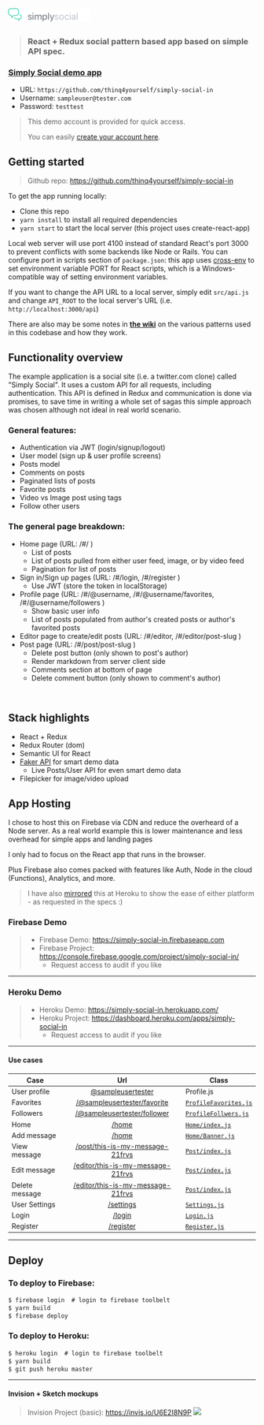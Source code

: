 # ![Simply Social](project-logo.png)

> ### React + Redux social pattern based app based on simple API spec.

### [Simply Social demo app](https://simply-social-in.firebaseapp.com)

- URL: `https://github.com/thinq4yourself/simply-social-in`
- Username: `sampleuser@tester.com`
- Password: `testtest`

> This demo account is provided for quick access. 
>
> You can easily [create your account here]().

## Getting started

> Github repo: https://github.com/thinq4yourself/simply-social-in

To get the app running locally:

- Clone this repo
- `yarn install` to install all required dependencies
- `yarn start` to start the local server (this project uses create-react-app)

Local web server will use port 4100 instead of standard React's port 3000 to prevent conflicts with some backends like Node or Rails. You can configure port in scripts section of `package.json`: this app uses [cross-env](https://github.com/kentcdodds/cross-env) to set environment variable PORT for React scripts, which is a Windows-compatible way of setting environment variables.

If you want to change the API URL to a local server, simply edit `src/api.js` and change `API_ROOT` to the local server's URL (i.e. `http://localhost:3000/api`)

There are also may be some notes in [**the wiki**](https://github.com/thinq4yourself/simply-social-in/wiki) on  the various patterns used in this codebase and how they work.


## Functionality overview

The example application is a social site (i.e. a twitter.com clone) called "Simply Social". It uses a custom API for all requests, including authentication. This API is defined in Redux and communication is done via promises, to save time in writing a whole set of sagas this simple approach was chosen although not ideal in real world scenario.

### General features:

- Authentication via JWT (login/signup/logout)
- User model (sign up & user profile screens)
- Posts model
- Comments on posts
- Paginated lists of posts
- Favorite posts
- Video vs Image post using tags
- Follow other users

### The general page breakdown:

- Home page (URL: /#/ )
    - List of posts
    - List of posts pulled from either user feed, image, or by video feed
    - Pagination for list of posts
- Sign in/Sign up pages (URL: /#/login, /#/register )
    - Use JWT (store the token in localStorage)
- Profile page (URL: /#/@username, /#/@username/favorites, /#/@username/followers )
    - Show basic user info
    - List of posts populated from author's created posts or author's favorited posts
- Editor page to create/edit posts (URL: /#/editor, /#/editor/post-slug )
- Post page (URL: /#/post/post-slug )
    - Delete post button (only shown to post's author)
    - Render markdown from server client side
    - Comments section at bottom of page
    - Delete comment button (only shown to comment's author)

<br />

## Stack highlights
- React + Redux
- Redux Router (dom)
- Semantic UI for React
- [Faker API](https://cdn.rawgit.com/Marak/faker.js/master/examples/browser/index.html#random) for smart demo data
  - Live Posts/User API for even smart demo data
- Filepicker for image/video upload

## App Hosting
I chose to host this on Firebase via CDN and reduce the overheard of a Node server. As a real world example this is lower maintenance and less overhead for simple apps and landing pages 

I only had to focus on the React app that runs in the browser. 

Plus Firebase also comes packed with features like Auth, Node in the cloud (Functions), Analytics, and more.

> I have also [mirrored](#heroku-demo) this at Heroku to show the ease of either platform - as requested in the specs :) 

### Firebase Demo
> - Firebase Demo: https://simply-social-in.firebaseapp.com
> - Firebase Project: https://console.firebase.google.com/project/simply-social-in/
>   - Request access to audit if you like

--- 

### Heroku Demo
> - Heroku Demo: https://simply-social-in.herokuapp.com/
> - Heroku Project: https://dashboard.heroku.com/apps/simply-social-in
>   - Request access to audit if you like

---

#### Use cases

| Case  | Url  | Class  |
|---|:-:|---|
| User profile  | [@sampleusertester](https://simply-social-in.firebaseapp.com/@sampleusertester)  | Profile.js  |
| Favorites  | [/@sampleusertester/favorite](https://simply-social-in.firebaseapp.com/@sampleusertester/favorites)  | [`ProfileFavorites.js`](#)  |
| Followers  | [/@sampleusertester/follower](https://simply-social-in.firebaseapp.com/@sampleusertester/followers)  | [`ProfileFollwers.js`](#)  |
| Home  | [/home](https://simply-social-in.firebaseapp.com/)  | [`Home/index.js`](#)  |
| Add message  | [/home](https://simply-social-in.firebaseapp.com/)  | [`Home/Banner.js`](#)  |
| View message  | [/post/this-is-my-message-21frvs](https://simply-social-in.firebaseapp.com/post/this-is-my-message-21frvs)  | [`Post/index.js`](#)  |
| Edit message  | [/editor/this-is-my-message-21frvs](https://simply-social-in.firebaseapp.com/editor/this-is-my-message-21frvs)  | [`Post/index.js`](#)  |
| Delete message  | [/editor/this-is-my-message-21frvs](https://simply-social-in.firebaseapp.com/editor/this-is-my-message-21frvs)  | [`Post/index.js`](#)  |
| User Settings  | [/settings](https://simply-social-in.firebaseapp.com/settings)  | [`Settings.js`](#)  |
| Login  | [/login](https://simply-social-in.firebaseapp.com/login)  | [`Login.js`](#)  |
| Register  | [/register](https://simply-social-in.firebaseapp.com/register)  | [`Register.js`](#)  |


---

## Deploy

### To deploy to Firebase:
```
$ firebase login  # login to firebase toolbelt
$ yarn build
$ firebase deploy
```

### To deploy to Heroku:
```
$ heroku login  # login to firebase toolbelt
$ yarn build
$ git push heroku master
```

---

#### Invision + Sketch mockups

> Invision Project (basic): https://invis.io/U6E2I8N9P
<a href="https://invis.io/U6E2I8N9P" target="_blank"><img  src="https://projects.invisionapp.com/static-signed/live-embed/146645980/259626938/1/latest/1L6KV1T5YoUr2aM6ht344jClEDzyVtZrIHuV3gxY9bsirSw1JNWpxlE7Or9tAlilEnmNJOwyEpCXhze7SVlELkmlEPwlE/Artboard-2x-Home.png" /></a>
